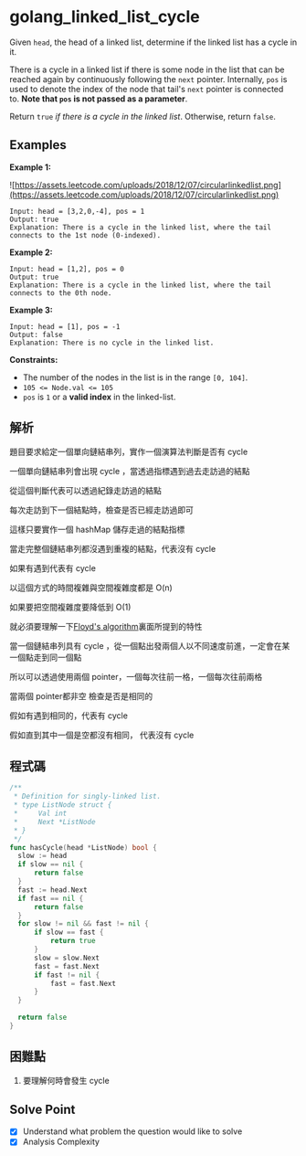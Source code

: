 # golang_linked_list_cycle

Given `head`, the head of a linked list, determine if the linked list has a cycle in it.

There is a cycle in a linked list if there is some node in the list that can be reached again by continuously following the `next` pointer. Internally, `pos` is used to denote the index of the node that tail's `next` pointer is connected to. **Note that `pos` is not passed as a parameter**.

Return `true` *if there is a cycle in the linked list*. Otherwise, return `false`.

## Examples

**Example 1:**

![https://assets.leetcode.com/uploads/2018/12/07/circularlinkedlist.png](https://assets.leetcode.com/uploads/2018/12/07/circularlinkedlist.png)

```
Input: head = [3,2,0,-4], pos = 1
Output: true
Explanation: There is a cycle in the linked list, where the tail connects to the 1st node (0-indexed).

```

**Example 2:**

```
Input: head = [1,2], pos = 0
Output: true
Explanation: There is a cycle in the linked list, where the tail connects to the 0th node.

```

**Example 3:**

```
Input: head = [1], pos = -1
Output: false
Explanation: There is no cycle in the linked list.

```

**Constraints:**

- The number of the nodes in the list is in the range `[0, 104]`.
- `105 <= Node.val <= 105`
- `pos` is `1` or a **valid index** in the linked-list.

## 解析

題目要求給定一個單向鏈結串列，實作一個演算法判斷是否有 cycle

一個單向鏈結串列會出現 cycle ，當透過指標遇到過去走訪過的結點

從這個判斷代表可以透過紀錄走訪過的結點

每次走訪到下一個結點時，檢查是否已經走訪過即可

這樣只要實作一個 hashMap 儲存走過的結點指標

當走完整個鏈結串列都沒遇到重複的結點，代表沒有 cycle

如果有遇到代表有 cycle

以這個方式的時間複雜與空間複雜度都是 O(n)

如果要把空間複雜度要降低到 O(1)

就必須要理解一下[Floyd's algorithm](https://en.wikipedia.org/wiki/Cycle_detection#Tortoise_and_hare)裏面所提到的特性

當一個鏈結串列具有 cycle ，從一個點出發兩個人以不同速度前進，一定會在某一個點走到同一個點

所以可以透過使用兩個 pointer，一個每次往前一格，一個每次往前兩格

當兩個 pointer都非空 檢查是否是相同的

假如有遇到相同的，代表有 cycle

假如直到其中一個是空都沒有相同， 代表沒有 cycle

## 程式碼

```go
/**
 * Definition for singly-linked list.
 * type ListNode struct {
 *     Val int
 *     Next *ListNode
 * }
 */
func hasCycle(head *ListNode) bool {
  slow := head
  if slow == nil {
      return false
  }
  fast := head.Next
  if fast == nil {
      return false
  }
  for slow != nil && fast != nil {
      if slow == fast {
          return true
      }
      slow = slow.Next
      fast = fast.Next
      if fast != nil {
          fast = fast.Next
      }
  }
  
  return false
}
```

## 困難點

1. 要理解何時會發生 cycle

## Solve Point

- [x]  Understand what problem the question would like to solve
- [x]  Analysis Complexity